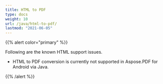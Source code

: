 ```yaml
---
title: HTML to PDF
type: docs
weight: 10
url: /java/html-to-pdf/
lastmod: "2021-06-05"
---
```


{{% alert color="primary" %}}

Following are the known HTML support issues.

- HTML to PDF conversion is currently not supported in Aspose.PDF for Android via Java.

{{% /alert %}}
